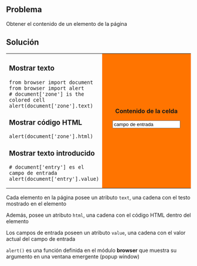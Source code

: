 Problema
--------
Obtener el contenido de un elemento de la p&aacute;gina


Solución
--------

<table width="100%">
<tr>
<td style="width:50%;">

### Mostrar texto

```exec
from browser import document
from browser import alert
# document['zone'] is the colored cell
alert(document['zone'].text)
```

### Mostrar código HTML

```exec
alert(document['zone'].html)
```

### Mostrar texto introducido

```exec
# document['entry'] es el campo de entrada
alert(document['entry'].value)
```

</td>
<td id="zone" style="background-color:#FF7400;text-align:center;">
<B>Contenido de la celda</B><p>
<INPUT id="entry" value="campo de entrada">
</td>
</tr>
</table>

Cada elemento en la página posee un atributo `text`, una cadena con el testo mostrado en el elemento

Además, posee un atributo `html`, una cadena con el código HTML dentro del elemento

Los campos de entrada poseen un atributo `value`, una cadena con el valor actual del campo de entrada

`alert()` es una función definida en el módulo **browser** que muestra su argumento en una ventana emergente (popup window)

